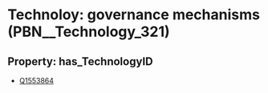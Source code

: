 # Technoloy: __governance mechanisms__ (PBN__Technology_321)

## Property: has_TechnologyID

* [Q1553864](Q1553864)

